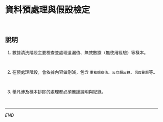 # 資料預處理與假設檢定

<br>

## 說明

1. 數據清洗階段主要檢查並處理遺漏值、無效數據（無使用經驗）等樣本。

<br>

2. 在預處理階段，會依據內容做刪減，包含 `重複觀察值`、`反向題反轉`、`信度刪題`等。

<br>

3. 舉凡涉及樣本排除的處理都必須嚴謹說明與紀錄。

<br>

___

_END_